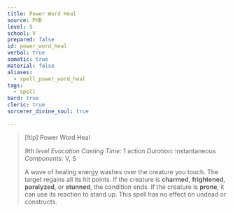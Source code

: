 ```yaml
---
title: Power Word Heal
source: PHB
level: 9
school: V
prepared: false
id: power_word_heal
verbal: true
somatic: true
material: false
aliases:
  - spell_power_word_heal
tags:
  - spell
bard: true
cleric: true
sorcerer_divine_soul: true

---
```

>[!tip] Power Word Heal
>
> *9th level Evocation*
> *Casting Time:* 1 action
> *Duration:* instantaneous
> *Components:* V, S
>
>A wave of healing energy washes over the creature you touch. The target regains all its hit points. If the creature is **charmed**, **frightened**, **paralyzed**, or **stunned**, the condition ends. If the creature is **prone**, it can use its reaction to stand up. This spell has no effect on undead or constructs.
>

